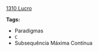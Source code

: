 [1310 Lucro](https://www.urionlinejudge.com.br/judge/pt/problems/view/1310)

**Tags:**
- Paradigmas
- `C`
- Subsequência Máxima Contínua